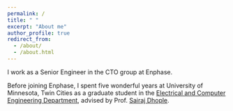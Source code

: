 ```yaml
---
permalink: /
title: " "
excerpt: "About me"
author_profile: true
redirect_from: 
  - /about/
  - /about.html
---
```


I work as a Senior Engineer in the CTO group at Enphase.  

Before joining Enphase, I spent five wonderful years at University of Minnesota, Twin Cities as a graduate student
in the [Electrical and Computer Engineering Department](https://ece.umn.edu/), advised by Prof. [Sairaj Dhople](https://sairajdhople.umn.edu/). 





